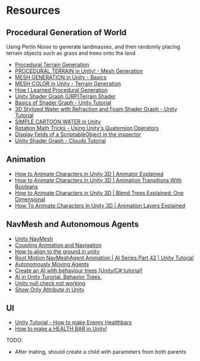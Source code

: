 # Resources

## Procedural Generation of World

Using Perlin Noise to generate landmasses, and then randomly placing terrain objects such as grass and trees onto the land

- [Procedural Terrain Generation](https://www.youtube.com/playlist?list=PLFt_AvWsXl0eBW2EiBtl_sxmDtSgZBxB3)
- [PROCEDURAL TERRAIN in Unity! - Mesh Generation](https://www.youtube.com/watch?v=64NblGkAabk)
- [MESH GENERATION in Unity - Basics](https://www.youtube.com/watch?v=eJEpeUH1EMg)
- [MESH COLOR in Unity - Terrain Generation](https://www.youtube.com/watch?v=lNyZ9K71Vhc)
- [How I Learned Procedural Generation](https://www.youtube.com/watch?v=XpG3YqUkCTY)
- [Unity Shader Graph (URP)Terrain Shader](https://www.youtube.com/watch?v=uJSxqr3a0cA)
- [Basics of Shader Graph - Unity Tutorial](https://www.youtube.com/watch?v=Ar9eIn4z6XE)
- [3D Stylized Water with Refraction and Foam Shader Graph - Unity Tutorial](https://www.youtube.com/watch?v=MHdDUqJHJxM)
- [SIMPLE CARTOON WATER in Unity](https://www.youtube.com/watch?v=Vg0L9aCRWPE)
- [Rotation Math Tricks - Using Unity's Quaternion Operators](https://www.youtube.com/watch?v=O4qPd5kdjgc)
- [Display fields of a ScriptableObject in the inspector](https://gist.github.com/tomkail/ba4136e6aa990f4dc94e0d39ec6a058c)
- [Unity Shader Graph - Clouds Tutorial](https://www.youtube.com/watch?v=xxhvUyvIH6s)

## Animation

- [How to Animate Characters in Unity 3D | Animator Explained](https://www.youtube.com/watch?v=vApG8aYD5aI)
- [How to Animate Characters in Unity 3D | Animation Transitions With Booleans](https://www.youtube.com/watch?v=FF6kezDQZ7s)
- [How to Animate Characters in Unity 3D | Blend Trees Explained: One Dimensional](https://www.youtube.com/watch?v=m8rGyoStfgQ)
- [How To Animate Characters In Unity 3D | Animation Layers Explained](https://www.youtube.com/watch?v=W0eRZGS6dhQ)

## NavMesh and Autonomous Agents

- [Unity NavMesh](https://learn.unity.com/tutorial/unity-navmesh?uv=2017.3)
- [Coupling Animation and Navigation](https://docs.unity3d.com/Manual/nav-CouplingAnimationAndNavigation.html)
- [How to align to the ground in unity](https://www.youtube.com/watch?v=KFUygjZKD8E)
- [Root Motion NavMeshAgent Animation | AI Series Part 42 | Unity Tutorial](https://www.youtube.com/watch?v=uAGjKxH4sDQ)
- [Autonomously Moving Agents](https://learn.unity.com/project/autonomously-moving-agents?uv=2021.3)
- [Create an AI with behaviour trees [Unity/C# tutorial]](https://www.youtube.com/watch?v=aR6wt5BlE-E)
- [AI in Unity Turorial. Behavior Trees.](https://www.youtube.com/watch?v=F-3nxJ2ANXg)
- [Unity null check not working](http://anja-haumann.de/unity-null-check-not-working/)
- [Show Only Attribute in Unity](https://discussions.unity.com/t/how-to-make-a-readonly-property-in-inspector/75448/4)

## UI

- [Unity Tutorial - How to make Enemy Healthbars](https://www.youtube.com/watch?v=ZYeXmze5gxg)
- [How to make a HEALTH BAR in Unity!](https://www.youtube.com/watch?v=BLfNP4Sc_iA)

TODO:
- After mating, should create a child with parameters from both parents
